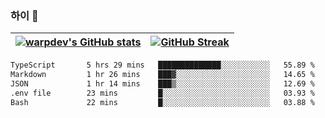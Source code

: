 
### 하이 👋
[![warpdev's GitHub stats](https://github-readme-stats.vercel.app/api?username=warpdev&show_icons=true&theme=vue-dark)](#) |[![GitHub Streak](https://github-readme-streak-stats.herokuapp.com/?user=warpdev&theme=dark)](#)
--- | --- |
<!--START_SECTION:waka-->

```txt
TypeScript       5 hrs 29 mins   ██████████████░░░░░░░░░░░   55.89 %
Markdown         1 hr 26 mins    ███▓░░░░░░░░░░░░░░░░░░░░░   14.65 %
JSON             1 hr 14 mins    ███▒░░░░░░░░░░░░░░░░░░░░░   12.69 %
.env file        23 mins         █░░░░░░░░░░░░░░░░░░░░░░░░   03.93 %
Bash             22 mins         █░░░░░░░░░░░░░░░░░░░░░░░░   03.88 %
```

<!--END_SECTION:waka-->

<!--
**warpdev/warpdev** is a ✨ _special_ ✨ repository because its `README.md` (this file) appears on your GitHub profile.

Here are some ideas to get you started:

- 🔭 I’m currently working on ...
- 🌱 I’m currently learning ...
- 👯 I’m looking to collaborate on ...
- 🤔 I’m looking for help with ...
- 💬 Ask me about ...
- 📫 How to reach me: ...
- 😄 Pronouns: ...
- ⚡ Fun fact: ...
-->
